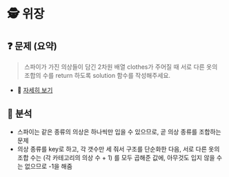 # 🕵️ 위장
## ❓ 문제 (요약)
> 스파이가 가진 의상들이 담긴 2차원 배열 clothes가 주어질 때 서로 다른 옷의 조합의 수를 return 하도록 solution 함수를 작성해주세요.
* 🔗 [자세히 보기](https://programmers.co.kr/learn/courses/30/lessons/42578)

## 🔬 분석
- 스파이는 같은 종류의 의상은 하나씩만 입을 수 있으므로, 곧 의상 종류를 조합하는 문제
- 의상 종류를 key로 하고, 각 갯수만 세 줘서 구조를 단순화한 다음, 서로 다른 옷의 조합 수는 (각 카테고리의 의상 수 + 1) 를 모두 곱해준 값에, 아무것도 입지 않을 수는 없으므로 -1을 해줌